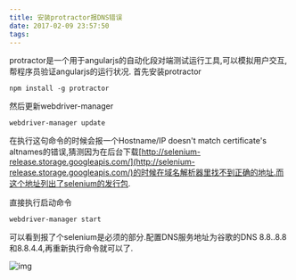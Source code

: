 ```yaml
---
title: 安装protractor报DNS错误
date: 2017-02-09 23:57:50
tags:
---
```

protractor是一个用于angularjs的自动化段对端测试运行工具,可以模拟用户交互,帮程序员验证angularjs的运行状况.
首先安装protractor

```
npm install -g protractor
```

然后更新webdriver-manager

```
webdriver-manager update
```

在执行这句命令的时候会报一个Hostname/IP doesn't match certificate's altnames的错误,猜测因为在后台下载[http://selenium-release.storage.googleapis.com/](http://selenium-release.storage.googleapis.com/)的时候在域名解析器里找不到正确的地址.而这个地址列出了selenium的发行包.

直接执行启动命令

```
webdriver-manager start
```

可以看到报了个selenium是必须的部分.配置DNS服务地址为谷歌的DNS 8.8..8.8和8.8.4.4,再重新执行命令就可以了.

![img](http://echo.chenbitao.com/googlednsconfig.png)